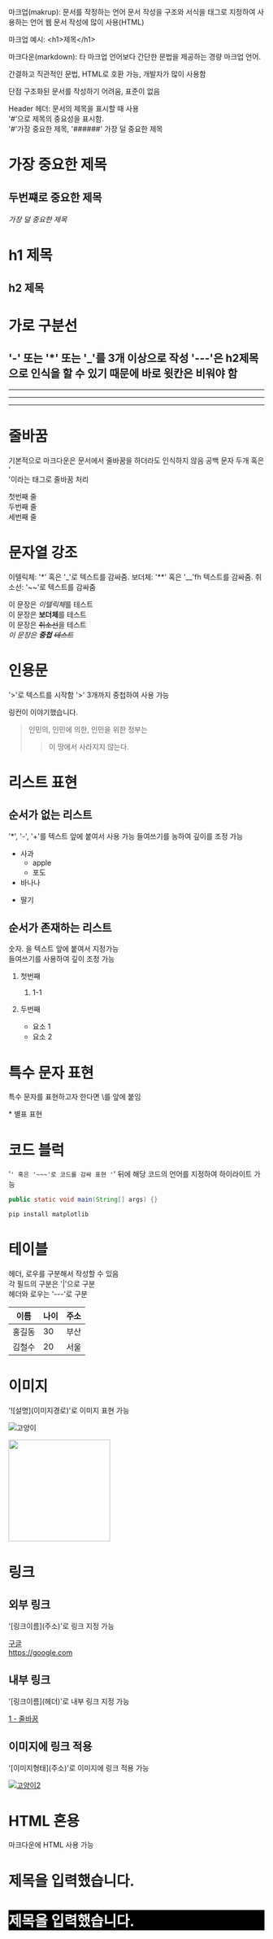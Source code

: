마크업(makrup): 문서를 작정하는 언어
문서 작성을 구조와 서식을 태그로 지정하여 사용하는 언어
웹 문서 작성에 많이 사용(HTML)

마크업 예시: \<h1>제목\</h1>

마크다운(markdown): 타 마크업 언어보다 간단한 문법을 제공하는 경량 마크업 언어.

간결하고 직관적인 문법, HTML로 호환 가능, 개발자가 많이 사용함

단점
구조화된 문서를 작성하기 어려움, 표준이 없음

Header 헤더: 문서의 제목을 표시할 때 사용  
'#'으로 제목의 중요성을 표시함.  
'#'가장 중요한 제목,  '######' 가장 덜 중요한 제목  

# 가장 중요한 제목
## 두번쨰로 중요한 제목
###### 가장 덜 중요한 제목

h1 제목
===
h2 제목
---

# 가로 구분선
'-' 또는 '*' 또는 '_'를 3개 이상으로 작성
'---'은 h2제목으로 인식을 할 수 있기 때문에 바로 윗칸은 비워야 함
---

***

___
***

# 줄바꿈
기본적으로 마크다운은 문서에서 줄바꿈을 하더라도 인식하지 않음
공백 문자 두개 혹은 '<br>'이라는 태그로 줄바꿈 처리

첫번째 줄  
두번째 줄<br>
세번째 줄

# 문자열 강조
이텔릭체: '*' 혹은 '_'로 텍스트를 감싸줌.
보더체: '**' 혹은 '__'fh 텍스트를 감싸줌.
취소선: '~~'로 텍스트를 감싸줌

이 문장은 *이텔릭체*를 테스트  
이 문장은 **보더체**를 테스트  
이 문장은 ~~취소선~~을 테스트  
*이 문장은 **중첩** ~~테스트~~*

# 인용문
'>'로 텍스트를 시작함
'>' 3개까지 중첩하여 사용 가능

링컨이 이야기했습니다.
> 인민의, 인민에 의한, 인민을 위한 정부는  
> > 이 땅에서 사라지지 않는다.  

# 리스트 표현
## 순서가 없는 리스트
'*', '-', '+'를 텍스트 앞에 붙여서 사용 가능
들여쓰기를 농하여 깊이를 조정 가능

* 사과  
    * apple
    * 포도
* 바나나
- 딸기

## 순서가 존재하는 리스트
숫자. 을 텍스트 앞에 붙여서 지정가능  
들여쓰기를 사용하여 깊이 조정 가능

1. 첫번째
    1. 1-1

2. 두번째
    - 요소 1  
    - 요소 2  

# 특수 문자 표현
특수 문자를 표현하고자 한다면 \를 앞에 붙임

\* 별표 표현

# 코드 블럭
'```' 혹은 '~~~'로 코드를 감싸 표현
'```' 뒤에 해당 코드의 언어를 지정하여 하이라이트 가능

```java
public static void main(String[] args) {}
```

```bash
pip install matplotlib
```

# 테이블
헤더, 로우를 구분해서 작성할 수 있음  
각 필드의 구분은 '|'으로 구분  
헤더와 로우는 '---'로 구분

이름|나이|주소
---|---|---
홍길동|30|부산
김철수|20|서울

# 이미지
'\!\[설명](이미지경로)'로 이미지
표현 가능  

![고양이](https://i.namu.wiki/i/0o7fWfiVJ8wFx7tsI7rA7JkHQcZNYNrj3uM8f7At0paBR6nVEnc9vBjXPYv8PfzRmfwlcs2_8WHAyQlvnIhI_CKykgooBXXCujx35JyDAPizvGjTcJ1CGoyo9BWpLWT3k95Uf8EHi2oRTXY3mCo4mw.webp) 

<img src="https://i.namu.wiki/i/0o7fWfiVJ8wFx7tsI7rA7JkHQcZNYNrj3uM8f7At0paBR6nVEnc9vBjXPYv8PfzRmfwlcs2_8WHAyQlvnIhI_CKykgooBXXCujx35JyDAPizvGjTcJ1CGoyo9BWpLWT3k95Uf8EHi2oRTXY3mCo4mw.webp" height='200px' width='200px'>

# 링크
## 외부 링크
'\[링크이름](주소)'로 링크 지정 가능

[구글](https://google.com)  
https://google.com

## 내부 링크
'\[링크이름](헤더)'로 내부 링크 지정 가능

[1 - 줄바꿈](#줄바꿈)

## 이미지에 링크 적용
'\[이미지형태](주소)'로 이미지에 링크 적용 가능

[![고양이2](https://i.namu.wiki/i/8vscVp_fuPphr1eZ99zaOog5v2oMNHdUSTzglW8HavIEyjKuEr7wl6e3cESVq-ouvLpBZ516oG9KOIFPakL_fUuQagMyQ3oYTR4QqG0HiGomnucvMuF57RQIfceJbvL-buzi6c-Qcm9rckxHrDMkPA.webp)](#줄바꿈)

# HTML 혼용
마크다운에 HTML 사용 가능

# 제목을 입력했습니다.
<h1 style="background-color:black; color: white;"> 제목을 입력했습니다. </h1>
